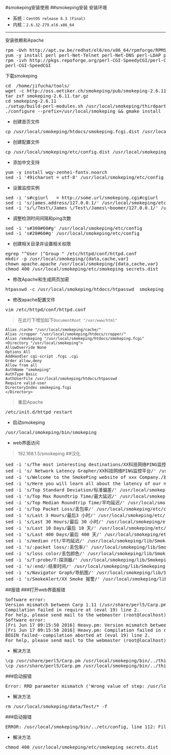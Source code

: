 #smokeping安装使用
##smokeping安装
安装环境

* 系统：`CentOS release 6.3 (Final)`
* 内核：`2.6.32-279.el6.x86_64`

----------
 

安装依赖和Apache
<pre>
rpm -Uvh http://apt.sw.be/redhat/el6/en/x86_64/rpmforge/RPMS/rpmforge-release-0.5.3-1.el6.rf.x86_64.rpm
yum -y install perl perl-Net-Telnet perl-Net-DNS perl-LDAP perl-libwww-perl perl-RadiusPerl perl-IO-Socket-SSL perl-Socket6 perl-CGI-SpeedyCGI perl-FCGI  perl-Time-HiRes perl-ExtUtils-MakeMaker perl-RRD-Simple rrdtool rrdtool-perl curl fping echoping  httpd httpd-devel gcc make  wget libxml2-devel libpng-devel glib pango pango-devel freetype freetype-devel fontconfig cairo cairo-devel libart_lgpl libart_lgpl-devel mod_fastcgi screen
rpm -ivh http://pkgs.repoforge.org/perl-CGI-SpeedyCGI/perl-CGI-SpeedyCGI-2.22-1.2.src.rpm
perl-CGI-SpeedCGI
</pre>
下载smokeping
<pre>
cd  /home/jifucha/tools/
wget -c http://oss.oetiker.ch/smokeping/pub/smokeping-2.6.11.tar.gz
tar zxf smokeping-2.6.11.tar.gz
cd smokeping-2.6.11
./setup/build-perl-modules.sh /usr/local/smokeping/thirdparty
./configure --prefix=/usr/local/smokeping && gmake install
</pre>
* 创建首页文件
<pre>
cp /usr/local/smokeping/htdocs/smokeping.fcgi.dist /usr/local/smokeping/htdocs/smokeping.fcgi
</pre>
* 创建配置文件
<pre>
cp /usr/local/smokeping/etc/config.dist /usr/local/smokeping/etc/config
</pre>
* 添加中文支持
<pre>
yum -y install wqy-zenhei-fonts.noarch
sed -i '49icharset = utf-8' /usr/local/smokeping/etc/config
</pre>
* 设置监控实例
<pre>
sed -i 's#cgiurl   = http://some.url/smokeping.cgi#cgiurl   = http://192.168.1.5/smokeping.cgi#g' /usr/local/smokeping/etc/config
sed -i 's/james.address/127.0.0.1/' /usr/local/smokeping/etc/config
sed -i 's/\/Test\/James \/Test\/James\~boomer/127.0.0.1/' /usr/local/smokeping/etc/config
</pre>
* 调整检测时间间隔和ping次数
<pre>
sed -i 's#300#60#g' /usr/local/smokeping/etc/config      
sed -i 's#20#60#g' /usr/local/smokeping/etc/config
</pre>
* 创建相关目录并设置相关权限
<pre>
egrep "^User |^Group " /etc/httpd/conf/httpd.conf  
mkdir -p /usr/local/smokeping/{data,cache,var}
chown apache.apache /usr/local/smokeping/{data,cache,var}
chmod 400 /usr/local/smokeping/etc/smokeping_secrets.dist
</pre>
* 修改Apache和生成网页加密
<pre>
htpasswd -c /usr/local/smokeping/htdocs/htpasswd  smokeping
</pre>
* 修改apache配置文件
<pre>
vim /etc/httpd/conf/httpd.conf 
</pre>
> 在此行下增加如下```DocumentRoot "/var/www/html"```

	Alias /cache "/usr/local/smokeping/cache/"
	Alias /cropper "/usr/local/smokeping/htdocs/cropper/"
	Alias /smokeping "/usr/local/smokeping/htdocs/smokeping.fcgi"
	<Directory "/usr/local/smokeping">
	AllowOverride None
	Options All
	AddHandler cgi-script .fcgi .cgi
	Order allow,deny
	Allow from all
	AuthName "smokeping"
	AuthType Basic
	AuthUserFile /usr/local/smokeping/htdocs/htpasswd
	Require valid-user
	DirectoryIndex smokeping.fcgi
	</Directory>
> 重启Apache
<pre>
/etc/init.d/httpd restart
</pre>
* 启动smokeping
<pre>
/usr/local/smokeping/bin/smokeping
</pre>
* web界面访问
> 192.168.1.5/smokeping
##汉化
<pre>
sed -i 's/The most interesting destinations/XX科技网络PING监控平台/' /usr/local/smokeping/etc/config
sed -i 's/ Network Latency Grapher/XX科技网络PING监控平台/' /usr/local/smokeping/etc/config
sed -i 's/Welcome to the SmokePing website of xxx Company./欢迎光临XX科技公司SmokePing网站。/' /usr/local/smokeping/etc/config
sed -i 's/Here you will learn all about the latency of our network./在这里，您将了解到所有关于我们的网络延迟。/' /usr/local/smokeping/etc/config
sed -i 's/Top Standard Deviation/标准偏差/' /usr/local/smokeping/etc/config
sed -i 's/Top Max Roundtrip Time/最大延迟/' /usr/local/smokeping/etc/config
sed -i 's/Top Median Roundtrip Time/平均延迟/' /usr/local/smokeping/etc/config
sed -i 's/Top Packet Loss/丢包率/' /usr/local/smokeping/etc/config
sed -i 's/Last 3 Hours/最后3 小时/' /usr/local/smokeping/etc/config
sed -i 's/Last 30 Hours/最后 30 小时/' /usr/local/smokeping/etc/config
sed -i 's/Last 10 Days/最后 10 天/' /usr/local/smokeping/etc/config
sed -i 's/Last 400 Days/最后 400 天/' /usr/local/smokeping/etc/config
sed -i 's/median rtt/平均延迟/' /usr/local/smokeping/lib/Smokeping.pm
sed -i 's/:packet loss/:丢包率/' /usr/local/smokeping/lib/Smokeping.pm
sed -i 's/loss color/丢包颜色/' /usr/local/smokeping/lib/Smokeping.pm
sed -i 's/T:probe/T:探测器/' /usr/local/smokeping/lib/Smokeping.pm
sed -i 's/:end/:结束时间/' /usr/local/smokeping/lib/Smokeping.pm
sed -i 's/Navigator Graph/导航图/' /usr/local/smokeping/lib/Smokeping.pm
sed -i 's/SmokeAlert/XX Smoke 报警/' /usr/local/smokeping/lib/Smokeping.pm
</pre>


##报错
###打开web界面报错
<pre>
Software error:
Version mismatch between Carp 1.11 (/usr/share/perl5/Carp.pm) and Carp::Heavy 1.38 (/usr/local/smokeping/bin/../thirdparty/lib/perl5/Carp/Heavy.pm).  Did you alter @INC after Carp was loaded?
Compilation failed in require at (eval 19) line 2.
For help, please send mail to the webmaster (root@localhost), giving this error message and the time and date of the error.
Software error:
[Fri Jun 17 09:15:50 2016] Heavy.pm: Version mismatch between Carp 1.11 (/usr/share/perl5/Carp.pm) and Carp::Heavy 1.38 (/usr/local/smokeping/bin/../thirdparty/lib/perl5/Carp/Heavy.pm).  Did you alter @INC after Carp was loaded?
[Fri Jun 17 09:15:50 2016] Heavy.pm: Compilation failed in require at (eval 19) line 2.
BEGIN failed--compilation aborted at (eval 19) line 2.
For help, please send mail to the webmaster (root@localhost), giving this error message and the time and date of the error.
</pre>
* 解决方法
<pre>
\cp /usr/share/perl5/Carp.pm /usr/local/smokeping/bin/../thirdparty/lib/perl5/Carp/Heavy.pm
\cp /usr/share/perl5/Carp.pm /usr/local/smokeping/bin/../thirdparty/lib/perl5/Carp/Heavy.pm
</pre>
###启动报错
<pre>
Error: RRD parameter mismatch ('Wrong value of step: /usr/local/smokeping/data/Test/James.rrd has 60, create string has 300'). You must delete /usr/local/smokeping/data/Test/James.rrd or fix the configuration parameters.
</pre>
* 解决方法
<pre>
rm /usr/local/smokeping/data/Test/* -f
</pre>
###启动报错
<pre>
ERROR: /usr/local/smokeping/bin/../etc/config, line 112: File '/usr/local/smokeping/etc/smokeping_secrets.dist' is world-readable or writable, refusing it
</pre>
* 解决方法
<pre>
chmod 400 /usr/local/smokeping/etc/smokeping_secrets.dist
</pre>
































